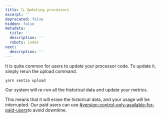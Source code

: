 ```yaml
---
title: 🔍 Updating processors
excerpt: ''
deprecated: false
hidden: false
metadata:
  title: ''
  description: ''
  robots: index
next:
  description: ''
---
```

It is quite common for users to update your processor code. To update it, simply rerun the upload command.

```bash
yarn sentio upload
```

Our system will re-run all the historical data and update your metrics.

This means that it will erase the historical data, and your usage will be interrupted. Our paid users can use [#version-control-only-available-for-paid-users](data-source#version-control-only-available-for-paid-users "mention")to avoid downtime.